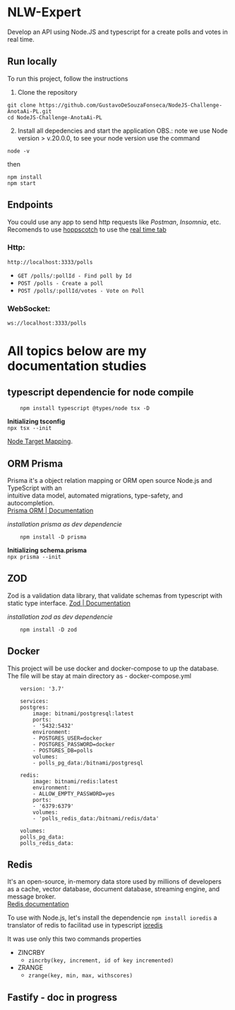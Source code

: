 # NLW-Expert

Develop an API using Node.JS and typescript for a create polls and votes in real time.

## Run locally

To run this project, follow the instructions

1. Clone the repository
```
git clone https://github.com/GustavoDeSouzaFonseca/NodeJS-Challenge-AnotaAi-PL.git
cd NodeJS-Challenge-AnotaAi-PL
```

2. Install all depedencies and start the application
OBS.: note we use Node version > v.20.0.0, to see your node version use the command
```
node -v
```
then
```
npm install
npm start
```

## Endpoints

You could use any app to send http requests like *Postman*, *Insomnia*, etc. </br>
Recomends to use [hoppscotch](https://hoppscotch.io/) to use the [real time tab](https://hoppscotch.io/realtime/websocket)

### Http: 
`http://localhost:3333/polls`
* `GET /polls/:pollId - Find poll by Id`
* `POST /polls - Create a poll`
* `POST /polls/:pollId/votes - Vote on Poll`

### WebSocket: 
`ws://localhost:3333/polls`


# All topics below are my documentation studies

## typescript dependencie for node compile

```
    npm install typescript @types/node tsx -D
```

**Initializing tsconfig** </br>
`npx tsx --init`

[Node Target Mapping](https://github.com/microsoft/TypeScript/wiki/Node-Target-Mapping).

## ORM Prisma
Prisma it's a object relation mapping or ORM open source Node.js and TypeScript with an </br>
intuitive data model, automated migrations, type-safety, and autocompletion. </br>
[Prisma ORM | Documentation](https://www.prisma.io/docs)


*installation prisma as dev dependencie*
```
    npm install -D prisma
```

**Initializing schema.prisma** </br>
`npx prisma --init`

## ZOD
Zod is a validation data library, that validate schemas from typescript with static type interface.
[Zod | Documentation](https://zod.dev/)

*installation zod as dev dependencie*
```
    npm install -D zod 
```

## Docker

This project will be use docker and docker-compose to up the database.
The file will be stay at main directory as
    - docker-compose.yml

```
    version: '3.7'

    services:
    postgres:
        image: bitnami/postgresql:latest
        ports:
        - '5432:5432'
        environment:
        - POSTGRES_USER=docker
        - POSTGRES_PASSWORD=docker
        - POSTGRES_DB=polls
        volumes:
        - polls_pg_data:/bitnami/postgresql

    redis:
        image: bitnami/redis:latest
        environment:
        - ALLOW_EMPTY_PASSWORD=yes
        ports:
        - '6379:6379'
        volumes:
        - 'polls_redis_data:/bitnami/redis/data'

    volumes:
    polls_pg_data:
    polls_redis_data:

```

## Redis

It's an open-source, in-memory data store used by millions of developers as a cache, vector database, document database, streaming engine, and message broker. </br>
[Redis documentation](https://redis.io/docs/) </br>

To use with Node.js, let's install the dependencie `npm install ioredis` a translator of redis to facilitad use in typescript [ioredis](https://github.com/redis/ioredis)

It was use only this two commands properties
 - ZINCRBY
    - `zincrby(key, increment, id of key incremented)`
 - ZRANGE
    - `zrange(key, min, max, withscores)`

## Fastify - doc in progress